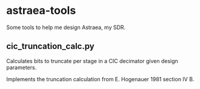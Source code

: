 # astraea-tools

Some tools to help me design Astraea, my SDR.

## cic_truncation_calc.py

Calculates bits to truncate per stage in a CIC decimator given design parameters.

Implements the truncation calculation from E. Hogenauer 1981 section IV B.
